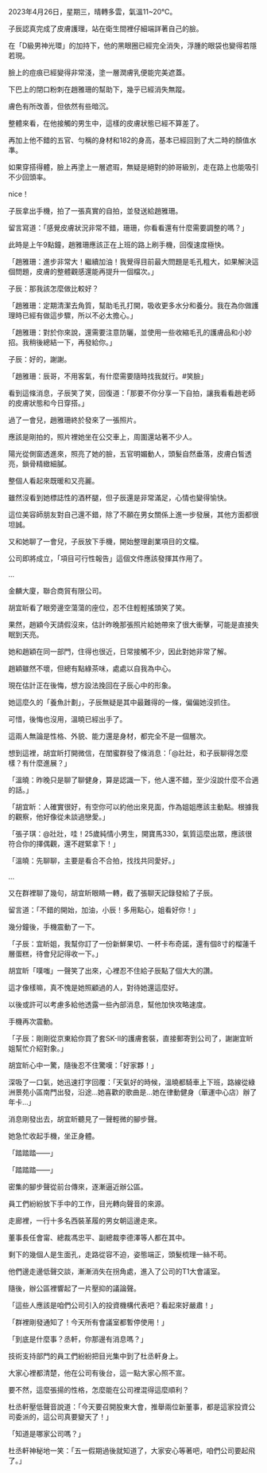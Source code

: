2023年4月26日，星期三，晴轉多雲，氣溫11~20℃。

子辰認真完成了皮膚護理，站在衛生間裡仔細端詳著自己的臉。

在「D級男神光環」的加持下，他的黑眼圈已經完全消失，浮腫的眼袋也變得若隱若現。

臉上的痘痕已經變得非常淺，塗一層潤膚乳便能完美遮蓋。

下巴上的閉口粉刺在趙雅珊的幫助下，幾乎已經消失無蹤。

膚色有所改善，但依然有些暗沉。

整體來看，在他接觸的男生中，這樣的皮膚狀態已經不算差了。

再加上他不錯的五官、勻稱的身材和182的身高，基本已經回到了大二時的顏值水準。

如果穿搭得體，臉上再塗上一層遮瑕，無疑是絕對的帥哥級別，走在路上也能吸引不少回頭率。

nice！

子辰拿出手機，拍了一張真實的自拍，並發送給趙雅珊。

留言寫道：「感覺皮膚狀況非常不錯，珊珊，你看看還有什麼需要調整的嗎？」

此時是上午9點鐘，趙雅珊應該正在上班的路上刷手機，回復速度極快。

「趙雅珊：進步非常大！繼續加油！我覺得目前最大問題是毛孔粗大，如果解決這個問題，皮膚的整體觀感還能再提升一個檔次。」

子辰：那我該怎麼做比較好？

「趙雅珊：定期清潔去角質，幫助毛孔打開，吸收更多水分和養分。我在為你做護理時已經有做這步驟，所以不必太擔心。」

「趙雅珊：對於你來說，還需要注意防曬，並使用一些收縮毛孔的護膚品和小妙招。我稍後總結一下，再發給你。」

子辰：好的，謝謝。

「趙雅珊：辰哥，不用客氣，有什麼需要隨時找我就行。#笑臉」

看到這條消息，子辰笑了笑，回復道：「那要不你分享一下自拍，讓我看看趙老師的皮膚狀態和今日穿搭。」

過了一會兒，趙雅珊終於發來了一張照片。

應該是剛拍的，照片裡她坐在公交車上，周圍還站著不少人。

陽光從側窗透進來，照亮了她的臉，五官明媚動人，頭髮自然垂落，皮膚白皙透亮，鎖骨精緻細膩。

整個人看起來既暖和又亮麗。

雖然沒看到她標誌性的酒杯腿，但子辰還是非常滿足，心情也變得愉快。

這位美容師朋友對自己還不錯，除了不願在男女關係上進一步發展，其他方面都很坦誠。

又和她聊了一會兒，子辰放下手機，開始整理創業項目的文檔。

公司即將成立，「項目可行性報告」這個文件應該發揮其作用了。

...

金麟大廈，聯合商貿有限公司。

胡宜盺看了眼旁邊空蕩蕩的座位，忍不住輕輕搖頭笑了笑。

果然，趙穎今天請假沒來，估計昨晚那張照片給她帶來了很大衝擊，可能是直接失眠到天亮。

她和趙穎在同一部門，住得也很近，日常接觸不少，因此對她非常了解。

趙穎雖然不壞，但總有點綠茶味，處處以自我為中心。

現在估計正在後悔，想方設法挽回在子辰心中的形象。

她這麼久的「養魚計劃」，子辰無疑是其中最難得的一條，偏偏她沒抓住。

可惜，後悔也沒用，溫曉已經出手了。

這兩人無論是性格、外貌、能力還是身材，都完全不是一個層次。

想到這裡，胡宜盺打開微信，在閨蜜群發了條消息：「@壯壯，和子辰聊得怎麼樣？有什麼進展？」

「溫曉：昨晚只是聊了聊健身，算是認識一下，他人還不錯，至少沒說什麼不合適的話。」

「胡宜盺：人確實很好，有空你可以約他出來見面，作為姐姐應該主動點。根據我的觀察，他好像從未談過戀愛。」

「張子琪：@壯壯，哇！25歲純情小男生，開寶馬330，氣質這麼出眾，應該很符合你的擇偶觀，還不趕緊拿下！」

「溫曉：先聊聊，主要是看合不合拍，找找共同愛好。」

…

又在群裡聊了幾句，胡宜盺眼睛一轉，截了張聊天記錄發給了子辰。

留言道：「不錯的開始，加油，小辰！多用點心，姐看好你！」

幾分鐘後，手機震動了一下。

「子辰：宜盺姐，我幫你訂了一份新鮮果切、一杯卡布奇諾，還有個8寸的榴蓮千層蛋糕，待會兒記得收一下。」

胡宜盺「噗嗤」一聲笑了出來，心裡忍不住給子辰點了個大大的讚。

這才像樣嘛，真不愧是她照顧過的人，對待她還這麼好。

以後或許可以考慮多給他透露一些內部消息，幫他加快攻略速度。

手機再次震動。

「子辰：剛剛從京東給你買了套SK-II的護膚套裝，直接郵寄到公司了，謝謝宜盺姐幫忙介紹對象。」

胡宜盺心中一驚，隨後忍不住驚嘆：「好家夥！」

深吸了一口氣，她迅速打字回覆：「天氣好的時候，溫曉都騎車上下班，路線從綠洲景苑小區南門出發，沿途…她喜歡的歌曲是…她在律動健身（華運中心店）辦了年卡…」

消息剛發出去，胡宜盺聽見了一聲輕微的腳步聲。

她急忙收起手機，坐正身體。

「踏踏踏——」

「踏踏踏——」

密集的腳步聲從前台傳來，逐漸逼近辦公區。

員工們紛紛放下手中的工作，目光轉向聲音的來源。

走廊裡，一行十多名西裝革履的男女朝這邊走來。

董事長任會甯、總裁馮忠平、副總裁李德澤等人都在其中。

剩下的幾個人是生面孔，走路從容不迫，姿態端正，頭髮梳理一絲不苟。

他們邊走邊低聲交談，漸漸消失在拐角處，進入了公司的T1大會議室。

隨後，辦公區裡響起了一片壓抑的議論聲。

「這些人應該是咱們公司引入的投資機構代表吧？看起來好嚴肅！」

「群裡剛發通知了！今天所有會議室都暫停使用！」

「到底是什麼事？丞軒，你那邊有消息嗎？」

技術支持部門的員工們紛紛把目光集中到了杜丞軒身上。

大家心裡都清楚，他在公司有後台，這一點大家心照不宣。

要不然，這麼張揚的性格，怎麼能在公司裡混得這麼順利？

杜丞軒壓低聲音說道：「今天要召開股東大會，推舉兩位新董事，都是這家投資公司委派的，這公司真要變天了！」

「知道是哪家公司嗎？」

杜丞軒神秘地一笑：「五一假期過後就知道了，大家安心等著吧，咱們公司要起飛了。」
